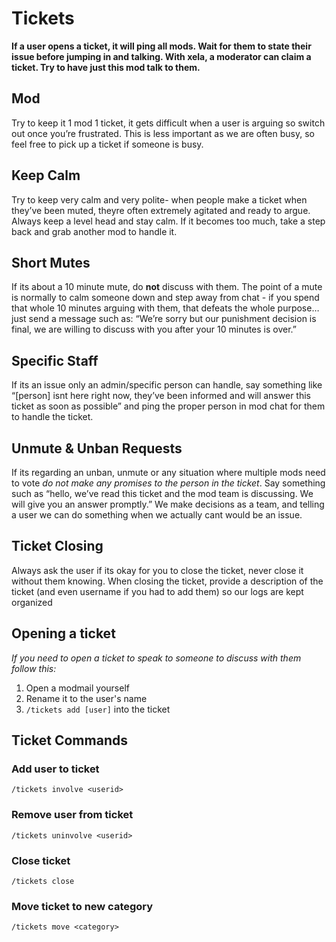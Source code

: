 # Tickets

**If a user opens a ticket, it will ping all mods. Wait for them to state their issue before jumping in and talking. With xela, a moderator can claim a ticket. Try to have just this mod talk to them.**

## Mod

Try to keep it 1 mod 1 ticket, it gets difficult when a user is arguing so switch out once you’re frustrated. This is less important as we are often busy, so feel free to pick up a ticket if someone is busy. 

## Keep Calm

Try to keep very calm and very polite- when people make a ticket when they’ve been muted, theyre often extremely agitated and ready to argue. Always keep a level head and stay calm. If it becomes too much, take a step back and grab another mod to handle it.

## Short Mutes

If its about a 10 minute mute, do **not** discuss with them. The point of a mute is normally to calm someone down and step away from chat - if you spend that whole 10 minutes arguing with them, that defeats the whole purpose… just send a message such as: “We’re sorry but our punishment decision is final, we are willing to discuss with you after your 10 minutes is over.”

## Specific Staff

If its an issue only an admin/specific person can handle, say something like “[person] isnt here right now, they’ve been informed and will answer this ticket as soon as possible” and ping the proper person in mod chat for them to handle the ticket.

## Unmute & Unban Requests

If its regarding an unban, unmute or any situation where multiple mods need to vote *do not make any promises to the person in the ticket*. Say something such as “hello, we’ve read this ticket and the mod team is discussing. We will give you an answer promptly.” We make decisions as a team, and telling a user we can do something when we actually cant would be an issue.

## Ticket Closing

Always ask the user if its okay for you to close the ticket, never close it without them knowing. When closing the ticket, provide a description of the ticket (and even username if you had to add them) so our logs are kept organized

## Opening a ticket

*If you need to open a ticket to speak to someone to discuss with them follow this:*

1. Open a modmail yourself
2. Rename it to the user's name
3. `/tickets add [user]` into the ticket


## Ticket Commands

### Add user to ticket

```
/tickets involve <userid>
```

### Remove user from ticket

```
/tickets uninvolve <userid>
```

### Close ticket

```
/tickets close
```

### Move ticket to new category

```
/tickets move <category>
```